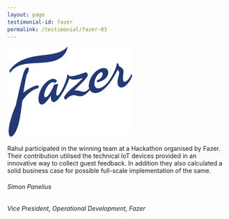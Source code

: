 ```yaml
---
layout: page
testimonial-id: fazer
permalink: /testimonial/fazer-03
---
```


![Fazer](/images/brand-logos/fazer.png)

Rahul participated in the winning team at a Hackathon organised by Fazer. Their contribution utilised the technical IoT devices provided in an innovative way to collect guest feedback. In addition they also calculated a solid business case for possible full-scale implementation of the same.

###### Simon Panelius

###### Vice President, Operational Development, Fazer
